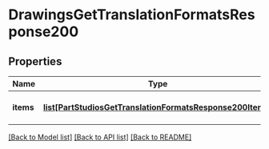 # DrawingsGetTranslationFormatsResponse200

## Properties
Name | Type | Description | Notes
------------ | ------------- | ------------- | -------------
**items** | [**list[PartStudiosGetTranslationFormatsResponse200Items]**](PartStudiosGetTranslationFormatsResponse200Items.md) | Array of translation formats | [optional] 

[[Back to Model list]](../README.md#documentation-for-models) [[Back to API list]](../README.md#documentation-for-api-endpoints) [[Back to README]](../README.md)


